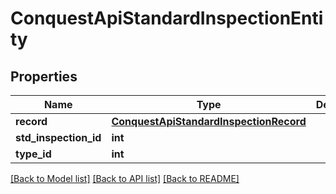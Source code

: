 # ConquestApiStandardInspectionEntity

## Properties
Name | Type | Description | Notes
------------ | ------------- | ------------- | -------------
**record** | [**ConquestApiStandardInspectionRecord**](ConquestApiStandardInspectionRecord.md) |  | [optional] 
**std_inspection_id** | **int** |  | [optional] 
**type_id** | **int** |  | [optional] 

[[Back to Model list]](../README.md#documentation-for-models) [[Back to API list]](../README.md#documentation-for-api-endpoints) [[Back to README]](../README.md)


